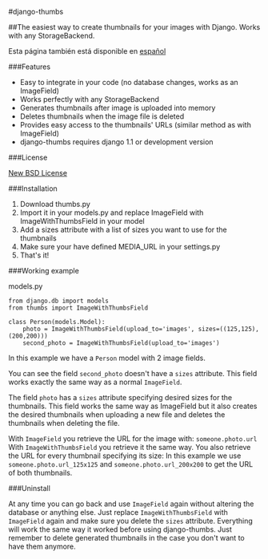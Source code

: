#django-thumbs

##The easiest way to create thumbnails for your images with Django. Works with any StorageBackend.

Esta página también está disponible en [español](http://code.google.com/p/django-thumbs/wiki/Spanish)

###Features

+ Easy to integrate in your code (no database changes, works as an ImageField)
+ Works perfectly with any StorageBackend
+ Generates thumbnails after image is uploaded into memory
+ Deletes thumbnails when the image file is deleted
+ Provides easy access to the thumbnails' URLs (similar method as with ImageField)
+ django-thumbs requires django 1.1 or development version

###License

[New BSD License](http://www.opensource.org/licenses/bsd-license.php)

###Installation

1. Download thumbs.py
2. Import it in your models.py and replace ImageField with ImageWithThumbsField in your model
3. Add a sizes attribute with a list of sizes you want to use for the thumbnails
4. Make sure your have defined MEDIA_URL in your settings.py
5. That's it!

###Working example

models.py

    from django.db import models
    from thumbs import ImageWithThumbsField
    
    class Person(models.Model):
        photo = ImageWithThumbsField(upload_to='images', sizes=((125,125),(200,200)))
        second_photo = ImageWithThumbsField(upload_to='images')

In this example we have a `Person` model with 2 image fields.

You can see the field `second_photo` doesn't have a `sizes` attribute. This field works exactly the 
same way as a normal `ImageField`.

The field `photo` has a `sizes` attribute specifying desired sizes for the thumbnails. This field works 
the same way as ImageField but it also creates the desired thumbnails when uploading a new file and deletes 
the thumbnails when deleting the file.

With `ImageField` you retrieve the URL for the image with: `someone.photo.url` With `ImageWithThumbsField` 
you retrieve it the same way. You also retrieve the URL for every thumbnail specifying its size: In this 
example we use `someone.photo.url_125x125` and `someone.photo.url_200x200` to get the URL of both thumbnails.

###Uninstall

At any time you can go back and use `ImageField` again without altering the database or anything else. 
Just replace `ImageWithThumbsField` with `ImageField` again and make sure you delete the `sizes` attribute. 
Everything will work the same way it worked before using django-thumbs. Just remember to delete generated 
thumbnails in the case you don't want to have them anymore.